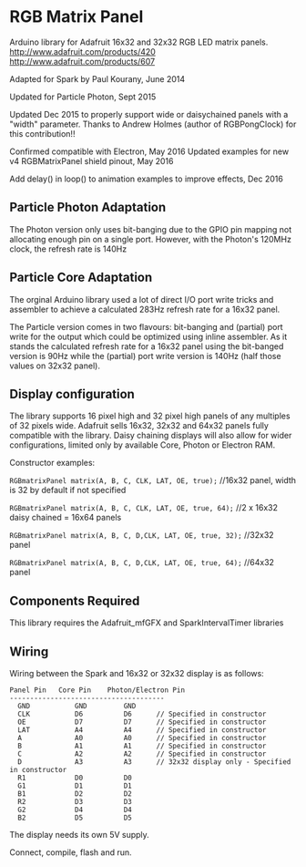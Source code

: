 RGB Matrix Panel
================

Arduino library for Adafruit 16x32 and 32x32 RGB LED matrix panels.
	http://www.adafruit.com/products/420
	http://www.adafruit.com/products/607

Adapted for Spark by Paul Kourany, June 2014

Updated for Particle Photon, Sept 2015

Updated Dec 2015 to properly support wide or daisychained panels with a "width" parameter.
Thanks to Andrew Holmes (author of RGBPongClock) for this contribution!!

Confirmed compatible with Electron, May 2016
Updated examples for new v4 RGBMatrixPanel shield pinout, May 2016

Add delay() in loop() to animation examples to improve effects, Dec 2016


Particle Photon Adaptation
---
The Photon version only uses bit-banging due to the GPIO pin mapping not
allocating enough pin on a single port.  However, with the Photon's 120MHz
clock, the refresh rate is 140Hz

Particle Core Adaptation
---
The orginal Arduino library used a lot of direct I/O port write tricks and
assembler to achieve a calculated 283Hz refresh rate for a 16x32 panel.

The Particle version comes in two flavours: bit-banging and (partial) port
write for the output which could be optimized using inline assembler.  As it
stands the calculated refresh rate for a 16x32 panel using the bit-banged
version is 90Hz while the (partial) port write version is 140Hz (half those
values on 32x32 panel).

Display configuration
---
The library supports 16 pixel high and 32 pixel high panels of any multiples
of 32 pixels wide.  Adafruit sells 16x32, 32x32 and 64x32 panels fully compatible
with the library.  Daisy chaining displays will also allow for wider configurations,
limited only by available Core,  Photon or Electron RAM.

Constructor examples:

`RGBmatrixPanel matrix(A, B, C, CLK, LAT, OE, true);` //16x32 panel, width is 32 by default if not specified

`RGBmatrixPanel matrix(A, B, C, CLK, LAT, OE, true, 64);` //2 x 16x32 daisy chained = 16x64 panels

`RGBmatrixPanel matrix(A, B, C, D,CLK, LAT, OE, true, 32);` //32x32 panel

`RGBmatrixPanel matrix(A, B, C, D,CLK, LAT, OE, true, 64);` //64x32 panel


Components Required
---
This library requires the Adafruit_mfGFX and SparkIntervalTimer libraries

Wiring
---
Wiring between the Spark and 16x32 or 32x32 display is as follows:

```
Panel Pin	Core Pin	Photon/Electron Pin
--------------------------------------
  GND			GND			GND		
  CLK 			D6          D6		// Specified in constructor
  OE  			D7          D7		// Specified in constructor
  LAT 			A4          A4		// Specified in constructor
  A   			A0          A0		// Specified in constructor
  B   			A1          A1		// Specified in constructor
  C   			A2          A2		// Specified in constructor
  D				A3			A3		// 32x32 display only - Specified in constructor
  R1			D0			D0		
  G1			D1			D1		
  B1			D2			D2		
  R2			D3			D3		
  G2			D4			D4		
  B2			D5			D5		
```

The display needs its own 5V supply.

Connect, compile, flash and run.
